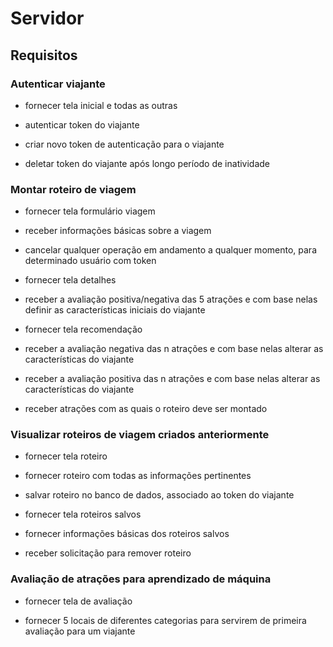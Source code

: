 # Servidor

## Requisitos

### Autenticar viajante

- fornecer tela inicial e todas as outras

- autenticar token do viajante

- criar novo token de autenticação para o viajante

- deletar token do viajante após longo período de inatividade

### Montar roteiro de viagem

- fornecer tela formulário viagem

- receber informações básicas sobre a viagem

- cancelar qualquer operação em andamento a qualquer momento, para determinado usuário com token


- fornecer tela detalhes

- receber a avaliação positiva/negativa das 5 atrações e com base nelas definir as características iniciais do viajante


- fornecer tela recomendação

- receber a avaliação negativa das n atrações e com base nelas alterar as características do viajante

- receber a avaliação positiva das n atrações e com base nelas alterar as características do viajante

- receber atrações com as quais o roteiro deve ser montado

### Visualizar roteiros de viagem criados anteriormente

- fornecer tela roteiro

- fornecer roteiro com todas as informações pertinentes

- salvar roteiro no banco de dados, associado ao token do viajante


- fornecer tela roteiros salvos

- fornecer informações básicas dos roteiros salvos

- receber solicitação para remover roteiro

### Avaliação de atrações para aprendizado de máquina

- fornecer tela de avaliação

- fornecer 5 locais de diferentes categorias para servirem de primeira avaliação para um viajante